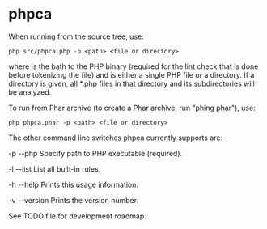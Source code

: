 phpca
=====

When running from the source tree, use:

`php src/phpca.php -p <path> <file or directory>`

where <path> is the bath to the PHP binary (required for the lint check
that is done before tokenizing the file) and <file or directory> is either
a single PHP file or a directory. If a directory is given, all *.php files
in that directory and its subdirectories will be analyzed.

To run from Phar archive (to create a Phar archive, run "phing phar"), use:

`php phpca.phar -p <path> <file or directory>`

The other command line switches phpca currently supports are:

  -p <file>
  --php <file>      Specify path to PHP executable (required).

  -l
  --list            List all built-in rules.

  -h
  --help            Prints this usage information.

  -v
  --version         Prints the version number.


See TODO file for development roadmap.
